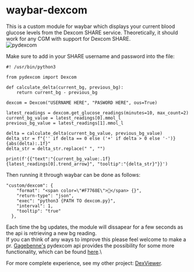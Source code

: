 # waybar-dexcom

This is a custom module for waybar which displays your current blood glucose levels from the Dexcom SHARE service. Theoretically, it should work for any CGM with support for Dexcom SHARE.\
![pydexcom](https://github.com/Narmis-E/waybar-dexcom/assets/109248529/b521c098-3da1-48c5-9be0-d585ca504374)

Make sure to add in your SHARE username and password into the file:

```
#! /usr/bin/python3

from pydexcom import Dexcom

def calculate_delta(current_bg, previous_bg):
    return current_bg - previous_bg

dexcom = Dexcom("USERNAME HERE", "PASWORD HERE", ous=True)

latest_readings = dexcom.get_glucose_readings(minutes=10, max_count=2)
current_bg_value = latest_readings[0].mmol_l
previous_bg_value = latest_readings[1].mmol_l

delta = calculate_delta(current_bg_value, previous_bg_value)
delta_str = f"{'' if delta == 0 else ('+' if delta > 0 else '-')} {abs(delta):.1f}"
delta_str = delta_str.replace(" ", "")

print(f'{{"text":"{current_bg_value:.1f} {latest_readings[0].trend_arrow}", "tooltip":"{delta_str}"}}')

```

Then running it through waybar can be done as follows:

```
"custom/dexcom": {
    "format": "<span color=\"#F7768E\"></span> {}",
    "return-type": "json",
    "exec": "python3 {PATH TO dexcom.py}",
    "interval": 1,
    "tooltip": "true"
  },
```

Each time the bg updates, the module will dissapear for a few seconds as the api is retrieving a new bg reading.\
If you can think of any ways to improve this please feel welcome to make a pr. [Gagebenne's](https://github.com/gagebenne) pydexcom api provides the possibility for some more functionality, which can be found [here](https://gagebenne.github.io/pydexcom/pydexcom.html).\

For more complete experience, see my other project: [DexViewer](https://github.com/narmis-e/dexviewer).
 
